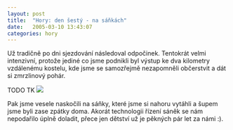 ```yaml
---
layout: post
title:  "Hory: den šestý - na sáňkách"
date:   2005-03-10 13:43:07
categories: hory
---
```


Už tradičně po dni sjezdování následoval odpočinek. Tentokrát velmi intenzivní, protože jediné co jsme podnikli byl výstup ke dva kilometry vzdálenému kostelu, kde jsme se samozřejmě nezapomněli občerstvit a dát si zmrzlinový pohár.

TODO TK
<img src="images/zpravy/sanky.jpg" border="0">

Pak jsme vesele naskočili na sáňky, které jsme si nahoru vytáhli a šupem jsme byli zase zpátky doma. Akorát technologii řízení sáněk se nám nepodařilo úplně doladit, přece jen dětství už je pěkných pár let za námi :).